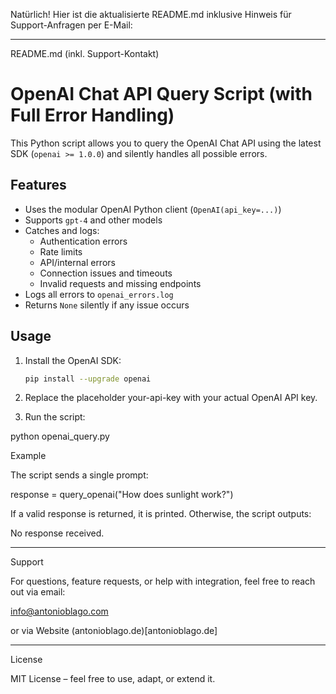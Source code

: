 Natürlich! Hier ist die aktualisierte README.md inklusive Hinweis für Support-Anfragen per E-Mail:


---

README.md (inkl. Support-Kontakt)

# OpenAI Chat API Query Script (with Full Error Handling)

This Python script allows you to query the OpenAI Chat API using the latest SDK (`openai >= 1.0.0`) and silently handles all possible errors.

## Features

- Uses the modular OpenAI Python client (`OpenAI(api_key=...)`)
- Supports `gpt-4` and other models
- Catches and logs:
  - Authentication errors
  - Rate limits
  - API/internal errors
  - Connection issues and timeouts
  - Invalid requests and missing endpoints
- Logs all errors to `openai_errors.log`
- Returns `None` silently if any issue occurs

## Usage

1. Install the OpenAI SDK:
   ```bash
   pip install --upgrade openai

2. Replace the placeholder your-api-key with your actual OpenAI API key.


3. Run the script:

python openai_query.py



Example

The script sends a single prompt:

response = query_openai("How does sunlight work?")

If a valid response is returned, it is printed. Otherwise, the script outputs:

No response received.


---

Support

For questions, feature requests, or help with integration, feel free to reach out via email:

info@antonioblago.com

or via Website (antonioblago.de)[antonioblago.de]


---

License

MIT License – feel free to use, adapt, or extend it.
